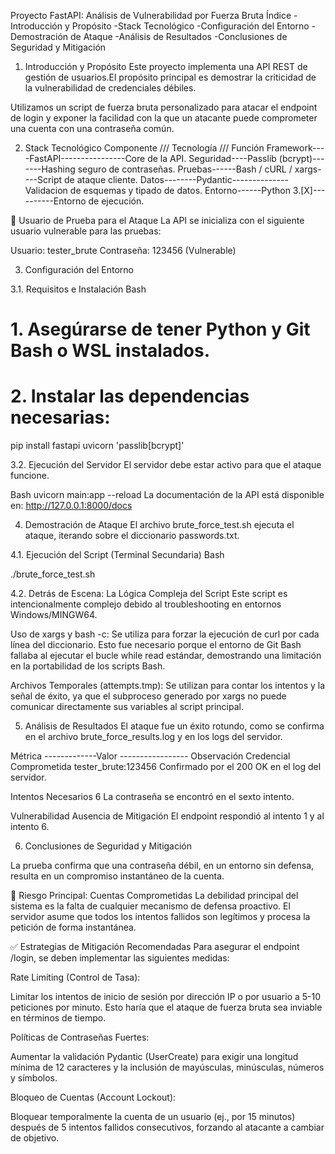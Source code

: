 Proyecto FastAPI: Análisis de Vulnerabilidad por Fuerza Bruta
Índice
-Introducción y Propósito
-Stack Tecnológico
-Configuración del Entorno
-Demostración de Ataque
-Análisis de Resultados
-Conclusiones de Seguridad y Mitigación

1. Introducción y Propósito
Este proyecto implementa una API REST de gestión de usuarios.El propósito principal es demostrar la criticidad de la vulnerabilidad de credenciales débiles.

Utilizamos un script de fuerza bruta personalizado para atacar el endpoint de login y exponer la facilidad con la que un atacante puede comprometer una cuenta con una contraseña común.

2. Stack Tecnológico
Componente	/// Tecnología      ///   Función
Framework----FastAPI----------------Core de la API.
Seguridad----Passlib (bcrypt)-------Hashing seguro de contraseñas.
Pruebas------Bash / cURL / xargs----Script de ataque cliente.
Datos--------Pydantic--------------Validacion de esquemas y tipado de datos.
Entorno------Python 3.[X]----------Entorno de ejecución.


🚧 Usuario de Prueba para el Ataque
La API se inicializa con el siguiente usuario vulnerable para las pruebas:

Usuario: tester_brute
Contraseña: 123456 (Vulnerable)

3. Configuración del Entorno

3.1. Requisitos e Instalación
Bash
# 1. Asegúrarse de tener Python y Git Bash o WSL instalados.
# 2. Instalar las dependencias necesarias:
pip install fastapi uvicorn 'passlib[bcrypt]'

3.2. Ejecución del Servidor
El servidor debe estar activo para que el ataque funcione.

Bash
uvicorn main:app --reload
La documentación de la API está disponible en: http://127.0.0.1:8000/docs

4. Demostración de Ataque
El archivo brute_force_test.sh ejecuta el ataque, iterando sobre el diccionario passwords.txt.

4.1. Ejecución del Script (Terminal Secundaria)
Bash

./brute_force_test.sh

4.2. Detrás de Escena: La Lógica Compleja del Script
Este script es intencionalmente complejo debido al troubleshooting en entornos Windows/MINGW64.

Uso de xargs y bash -c: Se utiliza para forzar la ejecución de curl por cada línea del diccionario. Esto fue necesario porque el entorno de Git Bash fallaba al ejecutar el bucle while read estándar, demostrando una limitación en la portabilidad de los scripts Bash.

Archivos Temporales (attempts.tmp): Se utilizan para contar los intentos y la señal de éxito, ya que el subproceso generado por xargs no puede comunicar directamente sus variables al script principal.

5. Análisis de Resultados
El ataque fue un éxito rotundo, como se confirma en el archivo brute_force_results.log y en los logs del servidor.

Métrica	-------------Valor -----------------    Observación
Credencial 
Comprometida	tester_brute:123456	   Confirmado por el 200 OK en el log del servidor.

Intentos 
Necesarios	           6	          La contraseña se encontró en el sexto intento.

Vulnerabilidad	Ausencia de Mitigación	El endpoint respondió al intento 1 y al intento 6.


6. Conclusiones de Seguridad y Mitigación

La prueba confirma que una contraseña débil, en un entorno sin defensa, resulta en un compromiso instantáneo de la cuenta.

🔴 Riesgo Principal: Cuentas Comprometidas
La debilidad principal del sistema es la falta de cualquier mecanismo de defensa proactivo. El servidor asume que todos los intentos fallidos son legítimos y procesa la petición de forma instantánea.

✅ Estrategias de Mitigación Recomendadas
Para asegurar el endpoint /login, se deben implementar las siguientes medidas:

Rate Limiting (Control de Tasa):

Limitar los intentos de inicio de sesión por dirección IP o por usuario a 5-10 peticiones por minuto. Esto haría que el ataque de fuerza bruta sea inviable en términos de tiempo.

Políticas de Contraseñas Fuertes:

Aumentar la validación Pydantic (UserCreate) para exigir una longitud mínima de 12 caracteres y la inclusión de mayúsculas, minúsculas, números y símbolos.

Bloqueo de Cuentas (Account Lockout):

Bloquear temporalmente la cuenta de un usuario (ej., por 15 minutos) después de 5 intentos fallidos consecutivos, forzando al atacante a cambiar de objetivo.